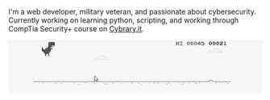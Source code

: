 I'm a web developer, military veteran, and passionate about cybersecurity. Currently working on learning python, scripting, and working through CompTia Security+ course on [Cybrary.it](https://www.cybrary.it/).

![](t-rex.gif)

<!--
**dani3lr0se/dani3lr0se** is a ✨ _special_ ✨ repository because its `README.md` (this file) appears on your GitHub profile.

Here are some ideas to get you started:

- 🔭 I’m currently working on ...
- 🌱 I’m currently learning ...
- 👯 I’m looking to collaborate on ...
- 🤔 I’m looking for help with ...
- 💬 Ask me about ...
- 📫 How to reach me: ...
- 😄 Pronouns: ...
- ⚡ Fun fact: ...
-->
